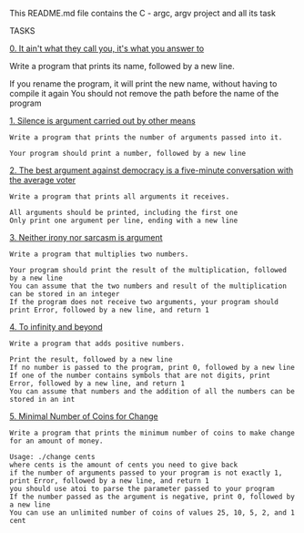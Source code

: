 This README.md file contains the  C - argc, argv project and all its task

TASKS

[0. It ain't what they call you, it's what you answer to](0-whatsmyname.c)

Write a program that prints its name, followed by a new line.

If you rename the program, it will print the new name, without having to compile it again
You should not remove the path before the name of the program

[1. Silence is argument carried out by other means](1-args.c)

	Write a program that prints the number of arguments passed into it.

	Your program should print a number, followed by a new line


[2. The best argument against democracy is a five-minute conversation with the average voter](2-args.c)

	Write a program that prints all arguments it receives.

	All arguments should be printed, including the first one
	Only print one argument per line, ending with a new line

[3. Neither irony nor sarcasm is argument](3-mul.c)

	Write a program that multiplies two numbers.

	Your program should print the result of the multiplication, followed by a new line
	You can assume that the two numbers and result of the multiplication can be stored in an integer
	If the program does not receive two arguments, your program should print Error, followed by a new line, and return 1

[4. To infinity and beyond](4-add.c)

	Write a program that adds positive numbers.

	Print the result, followed by a new line
	If no number is passed to the program, print 0, followed by a new line
	If one of the number contains symbols that are not digits, print Error, followed by a new line, and return 1
	You can assume that numbers and the addition of all the numbers can be stored in an int

[5. Minimal Number of Coins for Change](100-change.c)

	Write a program that prints the minimum number of coins to make change for an amount of money.

	Usage: ./change cents
	where cents is the amount of cents you need to give back
	if the number of arguments passed to your program is not exactly 1, print Error, followed by a new line, and return 1
	you should use atoi to parse the parameter passed to your program
	If the number passed as the argument is negative, print 0, followed by a new line
	You can use an unlimited number of coins of values 25, 10, 5, 2, and 1 cent

